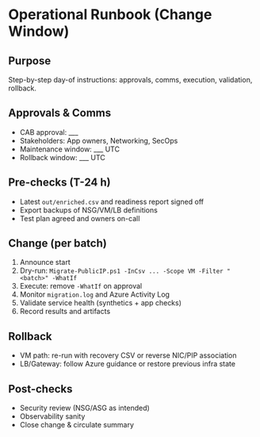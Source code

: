 # Operational Runbook (Change Window)

## Purpose
Step-by-step day-of instructions: approvals, comms, execution, validation, rollback.

## Approvals & Comms
- CAB approval: ___  
- Stakeholders: App owners, Networking, SecOps  
- Maintenance window: ___ UTC  
- Rollback window: ___ UTC  

## Pre-checks (T-24 h)
- Latest `out/enriched.csv` and readiness report signed off  
- Export backups of NSG/VM/LB definitions  
- Test plan agreed and owners on-call  

## Change (per batch)
1. Announce start  
2. Dry-run: `Migrate-PublicIP.ps1 -InCsv ... -Scope VM -Filter "<batch>" -WhatIf`  
3. Execute: remove `-WhatIf` on approval  
4. Monitor `migration.log` and Azure Activity Log  
5. Validate service health (synthetics + app checks)  
6. Record results and artifacts  

## Rollback
- VM path: re-run with recovery CSV or reverse NIC/PIP association  
- LB/Gateway: follow Azure guidance or restore previous infra state  

## Post-checks
- Security review (NSG/ASG as intended)  
- Observability sanity  
- Close change & circulate summary  
